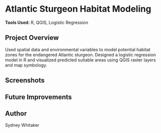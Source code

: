 # Atlantic Sturgeon Habitat Modeling

**Tools Used:** R, QGIS, Logistic Regression

## Project Overview
Used spatial data and environmental variables to model potential habitat zones for the endangered Atlantic sturgeon. Designed a logistic regression model in R and visualized predicted suitable areas using QGIS raster layers and map symbology.

## Screenshots


## Future Improvements


## Author
Sydney Whitaker
